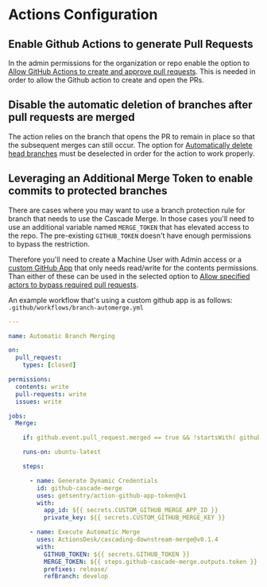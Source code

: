 # Actions Configuration

## Enable Github Actions to generate Pull Requests

In the admin permissions for the organization or repo enable the option to [Allow GitHub Actions to create and approve pull requests](https://docs.github.com/en/repositories/managing-your-repositorys-settings-and-features/enabling-features-for-your-repository/managing-github-actions-settings-for-a-repository#preventing-github-actions-from-creating-or-approving-pull-requests). This is needed in order to allow the Github action to create and open the PRs.

## Disable the automatic deletion of branches after pull requests are merged

The action relies on the branch that opens the PR to remain in place so that the subsequent merges can still occur. The option for [Automatically delete head branches](https://docs.github.com/en/repositories/configuring-branches-and-merges-in-your-repository/configuring-pull-request-merges/managing-the-automatic-deletion-of-branches) must be deselected in order for the action to work properly.

## Leveraging an Additional Merge Token to enable commits to protected branches

There are cases where you may want to use a branch protection rule for branch that needs to use the Cascade Merge. In those cases you'll need to use an additional variable named `MERGE_TOKEN` that has elevated access to the repo. The pre-existing `GITHUB_TOKEN` doesn't have enough permissions to bypass the restriction.

Therefore you'll need to create a Machine User with Admin access or a [custom GitHub App](https://docs.github.com/en/developers/apps/building-github-apps/creating-a-github-app) that only needs read/write for the contents permissions. Than either of these can be used in the selected option to [Allow specified actors to bypass required pull requests](https://github.blog/changelog/2021-11-19-allow-bypassing-required-pull-requests/).

An example workflow that's using a custom github app is as follows:
`.github/workflows/branch-automerge.yml`

```yml
---

name: Automatic Branch Merging

on:
  pull_request:
    types: [closed]

permissions:
  contents: write
  pull-requests: write
  issues: write

jobs:
  Merge:

    if: github.event.pull_request.merged == true && !startsWith( github.actor, '<<<CUSTOM-GITHUB-APP-NAME>>>' )

    runs-on: ubuntu-latest

    steps:

      - name: Generate Dynamic Credentials
        id: github-cascade-merge
        uses: getsentry/action-github-app-token@v1
        with:
          app_id: ${{ secrets.CUSTOM_GITHUB_MERGE_APP_ID }}
          private_key: ${{ secrets.CUSTOM_GITHUB_MERGE_KEY }}

      - name: Execute Automatic Merge
        uses: ActionsDesk/cascading-downstream-merge@v0.1.4
        with:
          GITHUB_TOKEN: ${{ secrets.GITHUB_TOKEN }}
          MERGE_TOKEN: ${{ steps.github-cascade-merge.outputs.token }}
          prefixes: release/
          refBranch: develop
```
